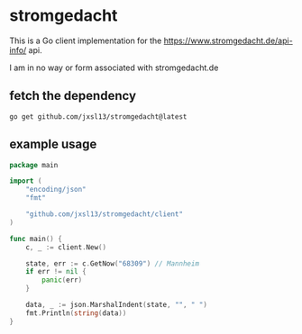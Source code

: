 # stromgedacht

This is a Go client implementation for the https://www.stromgedacht.de/api-info/ api.


I am in no way or form associated with stromgedacht.de


## fetch the dependency
```shell
go get github.com/jxsl13/stromgedacht@latest
```


## example usage


```go
package main

import (
	"encoding/json"
	"fmt"

	"github.com/jxsl13/stromgedacht/client"
)

func main() {
	c, _ := client.New()

	state, err := c.GetNow("68309") // Mannheim
	if err != nil {
		panic(err)
	}

	data, _ := json.MarshalIndent(state, "", " ")
	fmt.Println(string(data))
}

```
